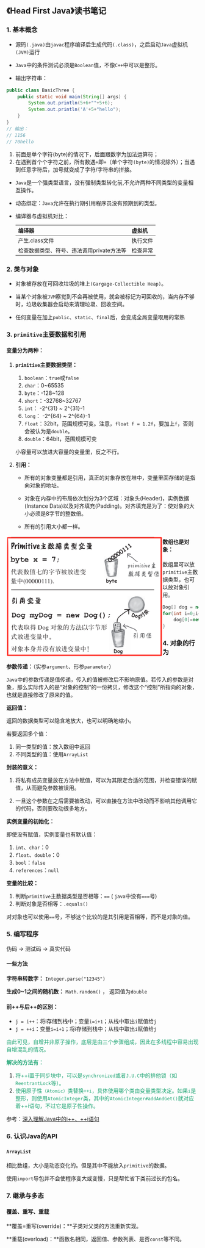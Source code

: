 ## 《Head First Java》读书笔记

### 1. 基本概念

* 源码`(.java)`由`javac`程序编译后生成代码`(.class)`，之后启动`Java`虚拟机`(JVM)`运行

* `Java`中的条件测试必须是`Boolean`值，不像`C++`中可以是整形。

* 输出字符串：
```java
public class BasicThree {
    public static void main(String[] args) {
        System.out.println(5+6+""+5+6);
        System.out.println('A'+5+"hello");
    }
}
// 输出：
// 1156
// 70hello
```

  1. 前面是单个字符(byte)的情况下，后面跟数字为加法运算符；
  2. 在遇到首个个字符之前，所有数遇`+`即`+`（单个字符`(byte)`的情况除外）；当遇到任意字符后，加号就变成了字符/字符串的拼接。

* `Java`是一个强类型语言，没有强制类型转化前,不允许两种不同类型的变量相互操作。

* 动态绑定：`Java`允许在执行期引用程序员没有预期到的类型。

* 编译器与虚拟机对比：

    编译器|虚拟机
    ---|---
    产生.class文件|执行文件
    检查数据类型、符号、违法调用private方法等|检查异常



### 2. 类与对象

* 对象被存放在可回收垃圾的堆上`(Gargage-Collectible Heap)`。

* 当某个对象被`JVM`察觉到不会再被使用，就会被标记为可回收的，当内存不够时，垃圾收集器会启动来清理垃圾、回收空间。
* 任何变量在加上`public`、`static`、`final`后，会变成全局变量取用的常熟



### 3. `primitive`主要数据和引用

#### 变量分为两种：

1. **`primitive`主要数据类型：**
   
   1. `boolean`：`true`或`false`
   2. `char`：0~65535
   3. `byte`：-128~128
   4. `short`：-32768~32767
   5. `int`： -2^{31} ~ 2^{31}-1 
   6. `long`： -2^{64} ~ 2^{64}-1 
   7. `float`：32bit，范围规模可变。注意，``float f = 1.2f``，要加上`f`，否则会被认为是`double`。
   8. `double`：64bit，范围规模可变
   
   小容量可以放进大容量的变量里，反之不行。
   
2. **引用：**

   * 所有的对象变量都是引用，真正的对象存放在堆中，变量里面存储的是指向对象的地址。

   * 对象在内存中的布局依次划分为3个区域：对象头(Header)，实例数据(Instance Data)以及对齐填充(Padding)。对齐填充是为了：使对象的大小必须是8字节的整数倍。

   * 所有的引用大小都一样。

     

<img src="img/primitive_and_object.PNG" style="zoom:40%; float:left;" />



#### 数组也是对象：

数组里可以放`primitive`主数据类型，也可以放对象引用。

```java
Dog[] dog = new Dog[10];	// Dog[] 是一个对象
for(int i=0;i<10;i++) {
    dog[0]=new Dog();	// 需要对每一个Dog应用变量进行赋值
}
```



### 4. 对象的行为

**参数传递：**（实参`argument`、形参`parameter`）

`Java`中的参数传递是值传递，传入的值被修改后不影响原值。若传入的参数是对象，那么实际传入的是“对象的控制”的一份拷贝，修改这个“控制”所指向的对象，也就是直接修改了原来的值。

**返回值：**

返回的数据类型可以隐含地放大，也可以明确地缩小。

若要返回多个值：

1. 同一类型的值：放入数组中返回
2. 不同类型的值：使用`ArrayList`



**封装的意义：**

1. 将私有成员变量放在方法中赋值，可以为其限定合适的范围，并检查错误的赋值，从而避免参数被误用。

2. 一旦这个参数在之后需要被改动，可以直接在方法中改动而不影响其他调用它的代码，否则要改动很多地方。



**实例变量的初始化：**

即使没有赋值，实例变量也有默认值：

1. `int`、`char`：0
2. `float`、`double`：0
3. `bool`：`false`
4. `references`：`null`



**变量的比较：**

1. 判断`primitive`主数据类型是否相等：`==`	( `java`中没有`===`号)
2. 判断对象是否相等：`.equals()`

对对象也可以使用`==`号，不够这个比较的是其引用是否相等，而不是对象的值。





### 5. 编写程序

伪码 -> 测试码 -> 真实代码

#### 一些方法

**字符串转数字：** `Integer.parse("12345")`

**生成0~1之间的随机数：** `Math.random()` ， 返回值为`double`



#### 前++与后++的区别：

* `j = i++`：将i存储到栈中；变量`i=i+1`；从栈中取出`i`赋值给`j`
* `j = ++i`：变量`i=i+1`；将i存储到栈中；从栈中取出`i`赋值给`j`



<font color= '#21a675'>由此可见，自增并非原子操作，底层是由三个步骤组成，因此在多线程中容易出现自增混乱的情况。</font>

<font color= '#21a675'>**解决的方法有：**</font>

1. <font color= '#21a675'>将++i置于同步块中，可以是`synchronized`或者`J.U.C`中的排他锁（如`ReentrantLock`等）。</font>
2. <font color= '#21a675'>使用原子性`（Atomic）`类替换`++i`，具体使用哪个类由变量类型决定。如果`i`是整形，则使用`AtomicInteger`类，其中的`AtomicInteger#addAndGet()`就对应着++i语句，不过它是原子性操作。</font>

参考：[深入理解Java中的i++、++i语句](https://blog.csdn.net/xialei199023/article/details/76383013)



### 6. 认识Java的API

#### `ArrayList`
相比数组，大小是动态变化的。但是其中不能放入`primitive`的数据。

使用`import`导包并不会使程序变大或变慢，只是帮忙省下类前过长的包名。



### 7. 继承与多态

#### 覆盖、重写、重载

**覆盖=重写(override)：**子类对父类的方法重新实现。

**重载(overload)：**函数名相同，返回值、参数列表、是否`const`等不同。
